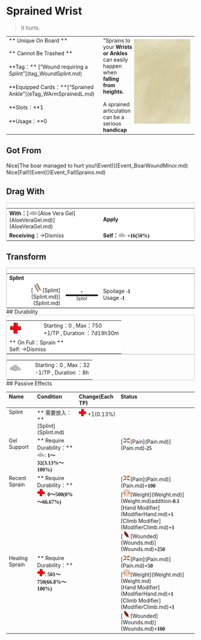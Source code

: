 # Sprained Wrist  
> It hurts.  
  
<table class="table table-bordered" data-toggle="table"  data-show-header="false"><thead style="display:none"><tr ><th  style="width:50%;text-align:left;vertical-align:top;"  >title</th><th  style="width:50%;text-align:left;vertical-align:top;"  ></th></tr></thead><tr ><td  style="width:50%;text-align:left;vertical-align:top;"  >** Unique On Board **<br><br>** Cannot Be Trashed **<br><br>**Tag：**	[“Wound requiring a Splint”](tag_WoundSplint.md)<br><br>**Equipped Cards：**[“Sprained Ankle”](eTag_WArmSprainedL.md)<br><br>**Slots：**1<br><br>**Usage：**0</td><td  style="width:50%;text-align:left;vertical-align:top;"  ><div style="float:right; margin:5px"><div class="gamecard" style="width:150px; height:225px;"><a href="W_ArmSprainedL.md" style="color:black"><img class="bg" decoding="async" src="Sprite/BG_SandTop.png" href="a.md" style="max-width:150px;max-height:225px;"><img decoding="async" src="Sprite/SprainedWrist.png" class="cardimageNoBack" style="transform: translate(-50%, 0%) scale(0.4398826979472141);"><span style="font-size: 25px;">Sprained Wrist</span></a></div></div>"Sprains to your <b>Wrists or Ankles</b> can easily happen when <b>falling from heights.</b><br><br>A sprained articulation can be a serious <b>handicap</b></td></tr></tbody></table>  
  
## Got From  
<div style="display:inline-block"><div class="gamedatalist" style="text-align:left;min-width:200px;min-height:0px;"><div style="display:inline-block"><div style="display:inline-block;vertical-align:middle;">Nice</div><div style="display:inline-block;vertical-align:middle;">[The boar managed to hurt you!(Event)](Event_BoarWoundMinor.md)</div></div></div><div class="gamedatalist" style="text-align:left;min-width:200px;min-height:0px;"><div style="display:inline-block"><div style="display:inline-block;vertical-align:middle;">Nice</div><div style="display:inline-block;vertical-align:middle;">[Fall!(Event)](Event_FallSprains.md)</div></div></div></div>  
  
## Drag With  
<div  style="border:1px solid #CCC;"><table style="margin-bottom:0px;"><tr><td style="width:40%;text-align:left; background-color:#FEFEFE"><b>With：</b>[<div style="width:25px;display:inline-block;text-align:center"><img decoding="async" src="Sprite/AloeVeraGel.png" href="a.md" style="max-width:25px;max-height:25px;"></div>[Aloe Vera Gel](AloeVeraGel.md)](AloeVeraGel.md)</td><td style="width:40%;font-size:1em;font-weight:bold;background-color:#FEFEFE">Apply  </td></tr><tr style="background-color:#FFFFFF"><td style=""><b>Receiving：</b>→Dismiss</td><td style=""><b>Self：</b><div style="width:20px;display:inline-block;text-align:center"><img decoding="async" src="Sprite/AloeGel.png" href="a.md" style="max-width:20px;max-height:20px;"></div>  <span style="font-family:ui-monospace"><b>+16(50%)</b></span></td></tr></table></div>  
  
## Transform  
<div  style="border:1px solid #BBB;"><table style="margin-bottom:0px;"><tr><td  colspan=2 style="font-size:1em;font-weight:bold;background-color:#FEFEFE">Splint</td><td style="text-align:right; background-color:#FEFEFE"></td></tr><tr style="background-color:#FFFFFF"><td style="width:30%;font-size:1em;text-align:right;vertical-align:middle;">[<div style="width:25px;display:inline-block;text-align:center"><img decoding="async" src="Sprite/Splint.png" href="a.md" style="max-width:25px;max-height:25px;"></div>[Splint](Splint.md)](Splint.md)</td><td style="text-align:center;width:20%;vertical-align:middle;"><div style="font-size:1em;font-weight:bold;">-</div><div style="width:100%;height:4px;background-color:#000;font-size:2em;font-weight:bold;"></div><div style="font-size:0.8em;">Splint</div></td><td style="text-align:left;vertical-align:middle;">Spoilage  <span style="font-family:ui-monospace"><b>-1</b></span><br>Usage  <span style="font-family:ui-monospace"><b>-1</b></span></td></tr></table></div>  
## Durability   
<div  style="border:1px solid #CCC;"><table style="margin-bottom:0px;"><tr><td style="width:30%;text-align:left; background-color:#FEFEFE;font-size:1.3em;font-weight:bold;"><div style="width:30px;display:inline-block;text-align:center"><img decoding="async" src="Sprite/Health.png" href="a.md" style="max-width:30px;max-height:30px;"></div></td><td style="font-size:1em;background-color:#FEFEFE">Starting：0 , Max：750<br>+1/TP , Duration ：<font data-toggle="tooltip" data-placement="top" title="750TP">7d19h30m</font></td></tr><tr style="background-color:#FFFFFF"><td colspan=2>** On Full：Sprain **<br>Self: →Dismiss</td></tr></table></div>  
<div  style="border:1px solid #CCC;"><table style="margin-bottom:0px;"><tr><td style="width:30%;text-align:left; background-color:#FEFEFE;font-size:1.3em;font-weight:bold;"><div style="width:30px;display:inline-block;text-align:center"><img decoding="async" src="Sprite/AloeGel.png" href="a.md" style="max-width:30px;max-height:30px;"></div></td><td style="font-size:1em;background-color:#FEFEFE">Starting：0 , Max：32<br>-1/TP , Duration ：<font data-toggle="tooltip" data-placement="top" title="32TP">8h</font></td></tr><tr style="background-color:#FFFFFF"><td colspan=2></td></tr></table></div>  
## Passive Effects  
<table class="table table-bordered" data-toggle="table"  ><thead style=""><tr ><th  style="text-align:left;vertical-align:top;"  >Name</th><th  style="text-align:left;vertical-align:top;"  >Condition</th><th  style="text-align:left;vertical-align:top;"  >Change(Each TP)</th><th  style="text-align:left;vertical-align:top;"  >Status</th></tr></thead><tr ><td  style="text-align:left;vertical-align:top;"  >Splint</td><td  style="text-align:left;vertical-align:top;"  >** 需要放入：**<br>[Splint](Splint.md)</td><td  style="text-align:left;vertical-align:top;"  ><div style="width:20px;display:inline-block;text-align:center"><img decoding="async" src="Sprite/Health.png" href="a.md" style="max-width:20px;max-height:20px;"></div> +1(0.13%)</td><td  style="text-align:left;vertical-align:top;"  ></td></tr><tr ><td  style="text-align:left;vertical-align:top;"  >Gel Support</td><td  style="text-align:left;vertical-align:top;"  >** Require Durability：**<br><div style="width:20px;display:inline-block;text-align:center"><img decoding="async" src="Sprite/AloeGel.png" href="a.md" style="max-width:20px;max-height:20px;"></div>: <span style="font-family:ui-monospace"><b>1～32(3.13%～100%)</b></span></td><td  style="text-align:left;vertical-align:top;"  ></td><td  style="text-align:left;vertical-align:top;"  >[<div style="width:20px;display:inline-block;text-align:center"><img decoding="async" src="Sprite/Pain.png" href="a.md" style="max-width:20px;max-height:20px;"></div>[Pain](Pain.md)](Pain.md)<span style="font-family:ui-monospace"><b>-25</b></span></td></tr><tr ><td  style="text-align:left;vertical-align:top;"  >Recent Sprain</td><td  style="text-align:left;vertical-align:top;"  >** Require Durability：**<br><div style="width:20px;display:inline-block;text-align:center"><img decoding="async" src="Sprite/Health.png" href="a.md" style="max-width:20px;max-height:20px;"></div>: <span style="font-family:ui-monospace"><b>0～500(0%～66.67%)</b></span></td><td  style="text-align:left;vertical-align:top;"  ></td><td  style="text-align:left;vertical-align:top;"  >[<div style="width:20px;display:inline-block;text-align:center"><img decoding="async" src="Sprite/Pain.png" href="a.md" style="max-width:20px;max-height:20px;"></div>[Pain](Pain.md)](Pain.md)<span style="font-family:ui-monospace"><b>+100</b></span><br>[<div style="width:20px;display:inline-block;text-align:center"><img decoding="async" src="Sprite/WeightNormal.png" href="a.md" style="max-width:20px;max-height:20px;"></div>[Weight](Weight.md)](Weight.md)addition<span style="font-family:ui-monospace"><b>-0.1</b></span><br>[Hand Modifier](ModifierHand.md)<span style="font-family:ui-monospace"><b>+1</b></span><br>[Climb Modifier](ModifierClimb.md)<span style="font-family:ui-monospace"><b>+1</b></span><br>[<div style="width:20px;display:inline-block;text-align:center"><img decoding="async" src="Sprite/Laceration.png" href="a.md" style="max-width:20px;max-height:20px;"></div>[Wounded](Wounds.md)](Wounds.md)<span style="font-family:ui-monospace"><b>+250</b></span></td></tr><tr ><td  style="text-align:left;vertical-align:top;"  >Healing Sprain</td><td  style="text-align:left;vertical-align:top;"  >** Require Durability：**<br><div style="width:20px;display:inline-block;text-align:center"><img decoding="async" src="Sprite/Health.png" href="a.md" style="max-width:20px;max-height:20px;"></div>: <span style="font-family:ui-monospace"><b>501～750(66.8%～100%)</b></span></td><td  style="text-align:left;vertical-align:top;"  ></td><td  style="text-align:left;vertical-align:top;"  >[<div style="width:20px;display:inline-block;text-align:center"><img decoding="async" src="Sprite/Pain.png" href="a.md" style="max-width:20px;max-height:20px;"></div>[Pain](Pain.md)](Pain.md)<span style="font-family:ui-monospace"><b>+50</b></span><br>[<div style="width:20px;display:inline-block;text-align:center"><img decoding="async" src="Sprite/WeightNormal.png" href="a.md" style="max-width:20px;max-height:20px;"></div>[Weight](Weight.md)](Weight.md)<br>[Hand Modifier](ModifierHand.md)<span style="font-family:ui-monospace"><b>+1</b></span><br>[Climb Modifier](ModifierClimb.md)<span style="font-family:ui-monospace"><b>+1</b></span><br>[<div style="width:20px;display:inline-block;text-align:center"><img decoding="async" src="Sprite/Laceration.png" href="a.md" style="max-width:20px;max-height:20px;"></div>[Wounded](Wounds.md)](Wounds.md)<span style="font-family:ui-monospace"><b>+100</b></span></td></tr></tbody></table>  
  


<script>document.title="Sprained Wrist - Card Survival Wiki";</script>